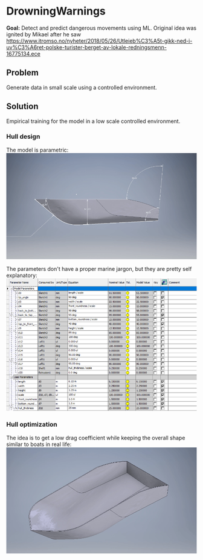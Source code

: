 # DrowningWarnings
**Goal:** Detect and predict dangerous movements using ML. Original idea was ignited by Mikael after he saw https://www.itromso.no/nyheter/2018/05/26/Utleieb%C3%A5t-gikk-ned-i-uv%C3%A6ret-polske-turister-berget-av-lokale-redningsmenn-16775134.ece

## Problem
Generate data in small scale using a controlled environment.

## Solution
Empirical training for the model in a low scale controlled environment. 

### Hull design
The model is parametric:
![](images/parametric_hull.gif)

The parameters don't have a proper marine jargon, but they are pretty self explanatory:
![](images/parameters.png)


### Hull optimization
The idea is to get a low drag coefficient while keeping the overall shape similar to boats in real life:
![](images/parametric_morph.gif)

### 
